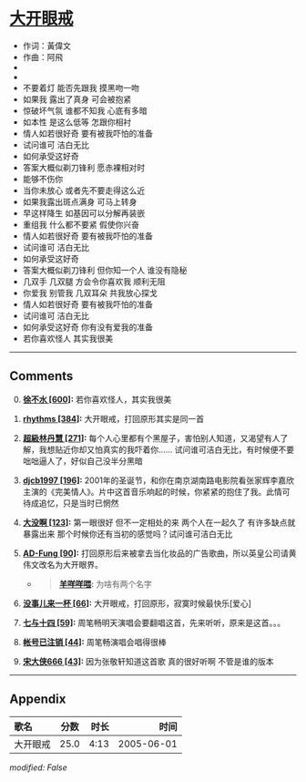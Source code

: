 # [大开眼戒](https://music.163.com/song?id=66191)

* 作词：黃偉文
* 作曲：阿飛
*
*
* 不要着灯 能否先跟我 摸黑吻一吻
* 如果我 露出了真身 可会被抱紧
* 惊破坏气氛 谁都不知我 心底有多暗
* 如本性 是这么低等 怎跟你相衬
* 情人如若很好奇 要有被我吓怕的准备
* 试问谁可 洁白无比
* 如何承受这好奇
* 答案大概似剃刀锋利 愿赤裸相对时
* 能够不伤你
* 当你未放心 或者先不要走得这么近
* 如果我露出斑点满身 可马上转身
* 早这样降生 如基因可以分解再装嵌
* 重组我 什么都不要紧 假使你兴奋
* 情人如若很好奇 要有被我吓怕的准备
* 试问谁可 洁白无比
* 如何承受这好奇
* 答案大概似剃刀锋利 但你知一个人 谁没有隐秘
* 几双手 几双腿 方会令你喜欢我 顺利无阻
* 你爱我 别管我 几双耳朵 共我放心探戈
* 情人如若很好奇 要有被我吓怕的准备
* 试问谁可 洁白无比
* 如何承受这好奇 你有没有爱我的准备
* 若你喜欢怪人 其实我很美


---

## Comments
0. **[徐不水 \[600\]](https://music.163.com/#/user/home?id=17967789):** 若你喜欢怪人，其实我很美

1. **[rhythms \[384\]](https://music.163.com/#/user/home?id=2490398):** 大开眼戒，打回原形其实是同一首

2. **[超級林丹慧 \[271\]](https://music.163.com/#/user/home?id=56051129):** 每个人心里都有个黑屋子，害怕别人知道，又渴望有人了解，我想贴近你却又怕真实的我吓着你……试问谁可洁白无比，有时候便不要咄咄逼人了，好似自己没半分黑暗

3. **[djcb1997 \[196\]](https://music.163.com/#/user/home?id=50679008):** 2001年的圣诞节，和你在南京湖南路电影院看张家辉李嘉欣主演的《完美情人》。片中这首音乐响起的时候，你紧紧的抱住了我。此情可待成追忆，只是当时已惘然

4. **[大没啊 \[123\]](https://music.163.com/#/user/home?id=86923902):** 第一眼很好  但不一定相处的来 两个人在一起久了  有许多缺点就暴露出来 那个时候你还有当初的感觉吗？试问谁可洁白无比

5. **[AD-Fung \[90\]](https://music.163.com/#/user/home?id=66556494):** 打回原形后来被拿去当化妆品的广告歌曲，所以英皇公司请黄伟文改名为大开眼界。
	* > **[羊咩咩喂](https://music.163.com/#/user/home?id=50148750):** 为啥有两个名字

6. **[没事儿来一杯 \[66\]](https://music.163.com/#/user/home?id=57834807):** 大开眼戒，打回原形，寂寞时候最快乐[爱心]

7. **[七与十四 \[59\]](https://music.163.com/#/user/home?id=41524018):** 周笔畅明天演唱会要翻唱这首，先来听听，原来是这首。。。

8. **[帐号已注销 \[44\]](https://music.163.com/#/user/home?id=52632052):** 周笔畅演唱会唱得很棒

9. **[宋大侠666 \[43\]](https://music.163.com/#/user/home?id=398732201):** 因为张敬轩知道这首歌  真的很好听啊  不管是谁的版本



---

## Appendix

|歌名|分数|时长|时间|
|:---|:---:|---:|---:|
|大开眼戒|25.0|4:13|2005-06-01

*modified: False*